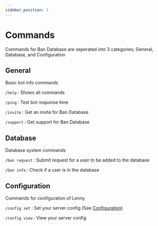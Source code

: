```yaml
---
sidebar_position: 3
---
```


# Commands

Commands for Ban Database are seperated into 3 categories; General, Database, and Configuration

## General
Basic bot info commands

`/help` : Shows all commands

`/ping` : Test bot response time

`/invite` : Get an invite for Ban Database

``/support`` : Get support for Ban Database

## Database
Database system commands

`/ban request` : Submit request for a user to be added to the database

`/ban info` : Check if a user is in the database

## Configuration
Commands for configuration of Lenny

`/config set` : Set your server config (See [Configuration](./configuration))

`/config view` : View your server config